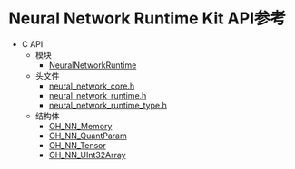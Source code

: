 # Neural Network Runtime Kit API参考

- C API
  - 模块
    - [NeuralNetworkRuntime](_neural_nework_runtime.md)
  - 头文件
    - [neural_network_core.h](neural__network__core_8h.md)
    - [neural_network_runtime.h](neural__network__runtime_8h.md)
    - [neural_network_runtime_type.h](neural__network__runtime__type_8h.md)
  - 结构体
    - [OH_NN_Memory](_o_h___n_n___memory.md)
    - [OH_NN_QuantParam](_o_h___n_n___quant_param.md)
    - [OH_NN_Tensor](_o_h___n_n___tensor.md)
    - [OH_NN_UInt32Array](_o_h___n_n___u_int32_array.md)

